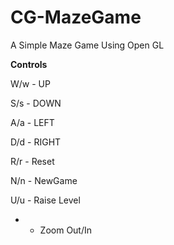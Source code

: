 
# CG-MazeGame
A Simple Maze Game Using Open GL

**Controls**

W/w - UP

S/s - DOWN

A/a - LEFT

D/d - RIGHT

R/r - Reset

N/n - NewGame

U/u - Raise Level

+ - Zoom Out/In